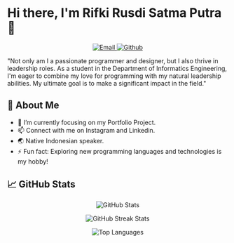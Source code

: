 # Hi there, I'm Rifki Rusdi Satma Putra 👋

<p align="center">
  <a href="mailto:rifkirusdisatmaputra@gmail.com">
    <img src="https://img.shields.io/badge/-Email-c14438?style=flat&logo=Gmail&logoColor=white" alt="Email">
  </a>
  <a href="https://www.github.com/RusdyZain/">
    <img src="https://img.shields.io/badge/-Github-grey?style=flat&logo=github&logoColor=white" alt="Github">
  </a>
</p>

<p align="left">
  "Not only am I a passionate programmer and designer, but I also thrive in leadership roles. As a student in the Department of Informatics Engineering, I'm eager to combine my love for programming with my natural leadership abilities. My ultimate goal is to make a significant impact in the field."
</p>

## 🚀 About Me
- 🎯 I’m currently focusing on my Portfolio Project.
- 📫 Connect with me on Instagram and Linkedin.
- 🌏 Native Indonesian speaker.
- ⚡ Fun fact: Exploring new programming languages and technologies is my hobby!

## 📈 GitHub Stats
<p align="center">
  <img src="https://github-readme-stats.vercel.app/api?username=RusdyZain&show_icons=true&include_all_commits=true&theme=monokai" alt="GitHub Stats">
</p>

<p align="center">
  <img src="https://github-readme-streak-stats.herokuapp.com/?user=RusdyZain&theme=monokai" alt="GitHub Streak Stats">
</p>

<p align="center">
  <img src="https://github-readme-stats.vercel.app/api/top-langs/?username=RusdyZain&layout=compact&theme=monokai&langs_count=12" alt="Top Languages">
</p>
